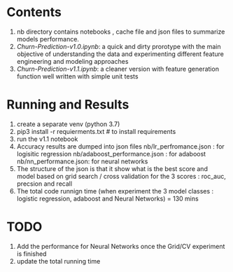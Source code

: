 # Contents
1. nb directory contains notebooks , cache file and json files to summarize models performance.
2. *Churn-Prediction-v1.0.ipynb*: a quick and dirty prorotype with the main objective of understanding the data and experimenting different feature 
engineering and modeling approaches
3. *Churn-Prediction-v1.1.ipynb*: a cleaner version with feature generation function well written with simple unit tests

# Running and Results
1. create a separate venv (python 3.7) 
2. pip3 install -r requierments.txt # to install requirements
3. run the v1.1 notebook
4. Accuracy results are dumped into json files
   nb/lr_perfromance.json : for logisitic regression
   nb/adaboost_performance.json : for adaboost
   nb/nn_performance.json: for neural networks
5. The structure of the json is that it show what is the best score and model based on grid search / cross validation for the 3 scores : roc_auc, precsion and recall
6. The total code runnign time (when experiment the 3 model classes : logistic regression, adaboost and Neural Networks)
    =  130 mins 
    
# TODO
1. Add the performance for Neural Networks once the Grid/CV experiment is finished
2. update the total running time